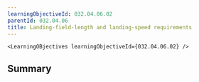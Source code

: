```yaml
---
learningObjectiveId: 032.04.06.02
parentId: 032.04.06
title: Landing-field-length and landing-speed requirements
---
```


```tsx eval
<LearningOBjectives learningObjectiveId={032.04.06.02} />
```

## Summary
